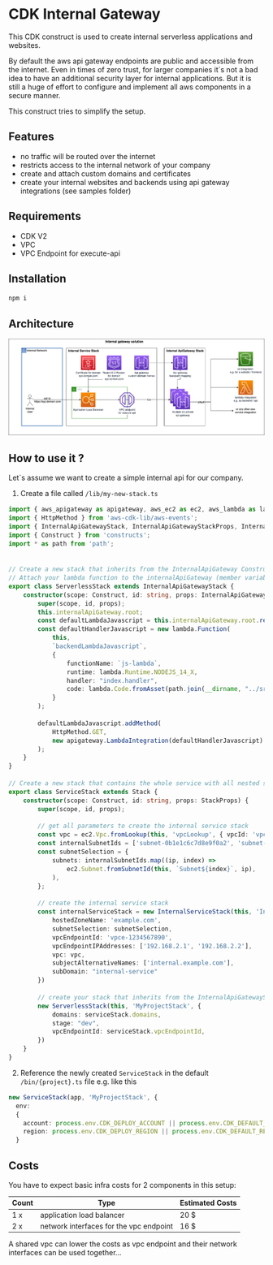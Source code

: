 # CDK Internal Gateway

This CDK construct is used to create internal serverless applications and websites.

By default the aws api gateway endpoints are public and accessible from the internet.
Even in times of zero trust, for larger companies it`s not a bad idea to have an additional security layer for internal applications.
But it is still a huge of effort to configure and implement all aws components in a secure manner.

This construct tries to simplify the setup.

## Features

- no traffic will be routed over the internet
- restricts access to the internal network of your company
- create and attach custom domains and certificates 
- create your internal websites and backends using api gateway integrations (see samples folder)

## Requirements

- CDK V2
- VPC
- VPC Endpoint for execute-api

## Installation

```bash
npm i
```

## Architecture

![cdk internal gateway](cdk-internal-gateway.drawio.png )

## How to use it ?

Let`s assume we want to create a simple internal api for our company.  

1. Create a file called `/lib/my-new-stack.ts`

```typescript
import { aws_apigateway as apigateway, aws_ec2 as ec2, aws_lambda as lambda, Stack, StackProps } from 'aws-cdk-lib';
import { HttpMethod } from 'aws-cdk-lib/aws-events';
import { InternalApiGatewayStack, InternalApiGatewayStackProps, InternalServiceStack } from 'cdk-internal-gateway';
import { Construct } from 'constructs';
import * as path from 'path';


// Create a new stack that inherits from the InternalApiGateway Construct
// Attach your lambda function to the internalApiGateway (member variable)
export class ServerlessStack extends InternalApiGatewayStack {
    constructor(scope: Construct, id: string, props: InternalApiGatewayStackProps) {
        super(scope, id, props);
        this.internalApiGateway.root;
        const defaultLambdaJavascript = this.internalApiGateway.root.resourceForPath("hey-js");
        const defaultHandlerJavascript = new lambda.Function(
            this,
            `backendLambdaJavascript`,
            {
                functionName: `js-lambda`,
                runtime: lambda.Runtime.NODEJS_14_X,
                handler: "index.handler",
                code: lambda.Code.fromAsset(path.join(__dirname, "../src")),
            }
        );

        defaultLambdaJavascript.addMethod(
            HttpMethod.GET,
            new apigateway.LambdaIntegration(defaultHandlerJavascript)
        );
    }
}

// Create a new stack that contains the whole service with all nested stacks
export class ServiceStack extends Stack {
    constructor(scope: Construct, id: string, props: StackProps) {
        super(scope, id, props);

        // get all parameters to create the internal service stack
        const vpc = ec2.Vpc.fromLookup(this, 'vpcLookup', { vpcId: 'vpc-1234567890' });
        const internalSubnetIds = ['subnet-0b1e1c6c7d8e9f0a2', 'subnet-0b1e1c6c7d8e9f0a3'];
        const subnetSelection = {
            subnets: internalSubnetIds.map((ip, index) =>
                ec2.Subnet.fromSubnetId(this, `Subnet${index}`, ip),
            ),
        };

        // create the internal service stack
        const internalServiceStack = new InternalServiceStack(this, 'InternalServiceStack', {
            hostedZoneName: 'example.com',
            subnetSelection: subnetSelection,
            vpcEndpointId: 'vpce-1234567890',
            vpcEndpointIPAddresses: ['192.168.2.1', '192.168.2.2'],
            vpc: vpc,
            subjectAlternativeNames: ['internal.example.com'],
            subDomain: "internal-service"
        })

        // create your stack that inherits from the InternalApiGatewayStack
        new ServerlessStack(this, 'MyProjectStack', {
            domains: serviceStack.domains,
            stage: "dev",
            vpcEndpointId: serviceStack.vpcEndpointId,
        })
    }
}
```

2. Reference the newly created `ServiceStack` in the default `/bin/{project}.ts` file e.g. like this

```typescript
new ServiceStack(app, 'MyProjectStack', {
  env:
  {
    account: process.env.CDK_DEPLOY_ACCOUNT || process.env.CDK_DEFAULT_ACCOUNT,
    region: process.env.CDK_DEPLOY_REGION || process.env.CDK_DEFAULT_REGION
  }
```

## Costs

You have to expect basic infra costs for 2 components in this setup:  

| Count |  Type |  Estimated Costs | 
|---|---|---|
|1 x| application load balancer  | 20 $  | 
|2 x| network interfaces for the vpc endpoint  | 16 $  |

A shared vpc can lower the costs as vpc endpoint and their network interfaces can be used together...  




